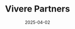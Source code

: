 ---  
layout: startup_page  
title: "Vivere Partners"  
id: "viverepartners.com"  
permalink: "/viverepartnersviverepartners.com04022025/"  
website: "https://www.viverepartners.com/"  
funding_round: "Series A"  
funding_amount: "$7.5M"  
investors: "General Catalyst, Pathlight Ventures, Greenlight Re"  
about: "Vivere Partners is a specialty insurance platform leveraging AI to improve underwriting and offer niche insurance solutions. They focus on addressing misalignment in the insurance value chain and lack of transparency, aiming to provide tailored, technology-enabled insurance solutions that enhance operational efficiency and drive profitability."  
markets: "Insurance"  
hq: "Laguna Beach, California, United States"  
founded_year: "2025"  
linkedin: "https://www.linkedin.com/company/viverepartners"  
twitter: ""  
instagram: ""  
facebook: "https://www.facebook.com/100068020267857"  
crunchbase: "https://www.crunchbase.com/organization/vivere-partners"  
pitchbook: "https://pitchbook.com/profiles/company/340858-36"  

date_display: "02-Apr-2025"  
date: "2025-04-02"

# SEO Optimization  
meta_title: "Vivere Partners - Series A Funding ($7.5M)"  
meta_description: "Vivere Partners, Vivere Partners is a specialty insurance platform leveraging AI to improve underwriting and offer niche insurance solutions. They focus on addressing ..."  
meta_keywords: "Vivere Partners, Insurance, Series A funding"  
canonical_url: "https://startup.projectstartups.com/viverepartnersviverepartners.com04022025/"  
---